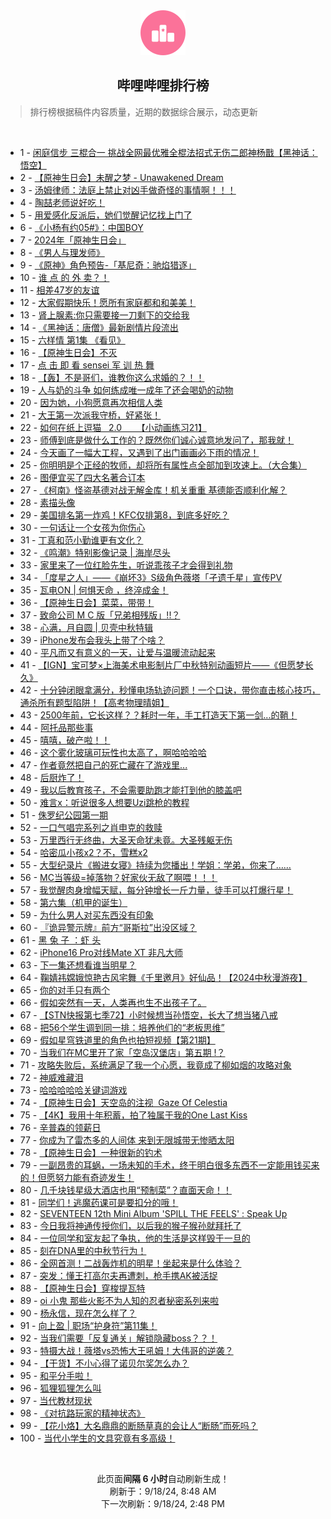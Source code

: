 <div align="center">
    <img src="./assets/icon_rank.png" alt="logo" />
    <h2>哔哩哔哩排行榜</h>
</div>

> 排行榜根据稿件内容质量，近期的数据综合展示，动态更新

<br />

<ul><li><span>1 - <a href=https://www.bilibili.com/BV15EtgeUEaD>闲庭信步&nbsp;三棍合一&nbsp;挑战全网最优雅全棍法招式无伤二郎神杨戬【黑神话：悟空】</a></span></li><li><span>2 - <a href=https://www.bilibili.com/BV1Xs4meLEWL>【原神生日会】未醒之梦&nbsp;-&nbsp;Unawakened&nbsp;Dream</a></span></li><li><span>3 - <a href=https://www.bilibili.com/BV1HH42ebEpQ>汤姆律师：法庭上禁止对凶手做奇怪的事情啊！！！</a></span></li><li><span>4 - <a href=https://www.bilibili.com/BV1dutKeuESD>陶喆老师说好吃！</a></span></li><li><span>5 - <a href=https://www.bilibili.com/BV1gptKehEbD>用爱感化反派后，她们觉醒记忆找上门了</a></span></li><li><span>6 - <a href=https://www.bilibili.com/BV1GjtKeeEJv>《小杨有约05#》：中国BOY</a></span></li><li><span>7 - <a href=https://www.bilibili.com/BV1HE4depEtz>2024年「原神生日会」</a></span></li><li><span>8 - <a href=https://www.bilibili.com/BV1eLtKeNEgw>《男人与理发师》</a></span></li><li><span>9 - <a href=https://www.bilibili.com/BV14btKexECe>《原神》角色预告-「基尼奇：驰焰猎逐」</a></span></li><li><span>10 - <a href=https://www.bilibili.com/BV1z1tKeyEkw>谁&nbsp;点&nbsp;的&nbsp;外&nbsp;卖？！</a></span></li><li><span>11 - <a href=https://www.bilibili.com/BV1xt4Re4E6u>相差47岁的友谊</a></span></li><li><span>12 - <a href=https://www.bilibili.com/BV1ky4meaEpg>大家假期快乐！愿所有家庭都和和美美！</a></span></li><li><span>13 - <a href=https://www.bilibili.com/BV1ZR4meREAP>肾上腺素:你只需要接一刀剩下的交给我</a></span></li><li><span>14 - <a href=https://www.bilibili.com/BV14G42evEqs>《黑神话：唐僧》最新剧情片段流出</a></span></li><li><span>15 - <a href=https://www.bilibili.com/BV1YptMeMEcV>六样情&nbsp;第1集&nbsp;《看见》</a></span></li><li><span>16 - <a href=https://www.bilibili.com/BV1ar4deqETS>【原神生日会】不灭</a></span></li><li><span>17 - <a href=https://www.bilibili.com/BV1pH42ebEsL>点&nbsp;击&nbsp;即&nbsp;看&nbsp;sensei&nbsp;军&nbsp;训&nbsp;热&nbsp;舞</a></span></li><li><span>18 - <a href=https://www.bilibili.com/BV1QFtTePEDo>【轰】不是哥们，谁教你这么求婚的？！！</a></span></li><li><span>19 - <a href=https://www.bilibili.com/BV1QStFe2EjW>人与奶的斗争&nbsp;如何练成唯一成年了还会喝奶的动物</a></span></li><li><span>20 - <a href=https://www.bilibili.com/BV1HZtNe2EhM>因为她，小狗愿意再次相信人类</a></span></li><li><span>21 - <a href=https://www.bilibili.com/BV1Qs4meLEJJ>大王第一次派我守桥，好紧张！</a></span></li><li><span>22 - <a href=https://www.bilibili.com/BV1X9tPe8ExT>如何在纸上逗猫&nbsp;&nbsp;&nbsp;2.0&nbsp;&nbsp;&nbsp;&nbsp;&nbsp;&nbsp;【小动画练习21】</a></span></li><li><span>23 - <a href=https://www.bilibili.com/BV1fUtMeJEQn>师傅到底是做什么工作的？既然你们诚心诚意地发问了，那我就！</a></span></li><li><span>24 - <a href=https://www.bilibili.com/BV1iZ4meXETg>今天画了一幅大工程，又遇到了出门画画必下雨的情况！</a></span></li><li><span>25 - <a href=https://www.bilibili.com/BV1Cp4UeiEq6>你明明是个正经的牧师，却将所有属性点全部加到攻速上。（大合集）</a></span></li><li><span>26 - <a href=https://www.bilibili.com/BV1PK4be2E9c>图便宜买了四大名著合订本</a></span></li><li><span>27 - <a href=https://www.bilibili.com/BV1fX4BeNEdm>《柯南》怪盗基德对战无解金库！机关重重&nbsp;基德能否顺利化解？</a></span></li><li><span>28 - <a href=https://www.bilibili.com/BV1M8tMeYE59>素描头像</a></span></li><li><span>29 - <a href=https://www.bilibili.com/BV1eo41e1EkH>美国排名第一炸鸡！KFC仅排第8，到底多好吃？</a></span></li><li><span>30 - <a href=https://www.bilibili.com/BV1Aw4mewEjK>一句话让一个女孩为你伤心</a></span></li><li><span>31 - <a href=https://www.bilibili.com/BV1LDtKe3EYn>丁真和范小勤谁更有文化？</a></span></li><li><span>32 - <a href=https://www.bilibili.com/BV1wztKeUEBM>《鸣潮》特别影像记录&nbsp;|&nbsp;海岸尽头</a></span></li><li><span>33 - <a href=https://www.bilibili.com/BV1mdtFekEnq>家里来了一位红脸先生，听说乖孩子才会得到礼物</a></span></li><li><span>34 - <a href=https://www.bilibili.com/BV1Z1tKeCEBn>「度星之人」——《崩坏3》S级角色薇塔「孑遗千星」宣传PV</a></span></li><li><span>35 - <a href=https://www.bilibili.com/BV1zG4mesEg5>瓦电ON&nbsp;|&nbsp;何惧天命&nbsp;，终淬成金！</a></span></li><li><span>36 - <a href=https://www.bilibili.com/BV1wjtNe1ESW>【原神生日会】菜菜，带带！</a></span></li><li><span>37 - <a href=https://www.bilibili.com/BV19741eGEEm>致命公司&nbsp;M&nbsp;C&nbsp;版「兄弟相残版」!!？</a></span></li><li><span>38 - <a href=https://www.bilibili.com/BV1ZytPeiE4n>心满，月自圆&nbsp;|&nbsp;贝壳中秋特辑</a></span></li><li><span>39 - <a href=https://www.bilibili.com/BV1jxtxeFEsm>iPhone发布会我头上带了个啥？</a></span></li><li><span>40 - <a href=https://www.bilibili.com/BV1so42evEjZ>平凡而又有意义的一天，让爱与温暖流动起来</a></span></li><li><span>41 - <a href=https://www.bilibili.com/BV1XXtPecEse>【IGN】宝可梦×上海美术电影制片厂中秋特别动画短片——《但愿梦长久》</a></span></li><li><span>42 - <a href=https://www.bilibili.com/BV14YtMehEsT>十分钟闭眼拿满分，秒懂电场轨迹问题！一个口诀，带你直击核心技巧，通杀所有题型陷阱！【高考物理晴姐】</a></span></li><li><span>43 - <a href=https://www.bilibili.com/BV1fg4meRExq>2500年前，它长这样？？耗时一年，手工打造天下第一剑...的鞘！</a></span></li><li><span>44 - <a href=https://www.bilibili.com/BV15ftMeCEGw>阿托品那些事</a></span></li><li><span>45 - <a href=https://www.bilibili.com/BV1qatTeGELA>嘻嘻，破产啦！！</a></span></li><li><span>46 - <a href=https://www.bilibili.com/BV1nFtKeLEmJ>这个雾化玻璃可玩性也太高了，啊哈哈哈哈</a></span></li><li><span>47 - <a href=https://www.bilibili.com/BV1UC49e4Epq>作者竟然把自己的死亡藏在了游戏里...</a></span></li><li><span>48 - <a href=https://www.bilibili.com/BV188tge3EDA>后厨炸了！</a></span></li><li><span>49 - <a href=https://www.bilibili.com/BV1Cq41ebEG4>我以后教育孩子，不会需要助跑才能打到他的膝盖吧</a></span></li><li><span>50 - <a href=https://www.bilibili.com/BV1uWtKefEJ3>难言x：听说很多人想要Uzi跳枪的教程</a></span></li><li><span>51 - <a href=https://www.bilibili.com/BV1EY4UefE69>侏罗纪公园第一期</a></span></li><li><span>52 - <a href=https://www.bilibili.com/BV1JU4oeDEP6>一口气唱完系列之肖申克的救赎</a></span></li><li><span>53 - <a href=https://www.bilibili.com/BV1E3tgeWExh>万里西行无终曲，大圣天命犹未竟。大圣残躯无伤</a></span></li><li><span>54 - <a href=https://www.bilibili.com/BV19H4meEESB>哈密瓜小孩x2？不，雪糕x2</a></span></li><li><span>55 - <a href=https://www.bilibili.com/BV1US4dewEPt>大型纪录片《搬进女寝》持续为您播出！学姐：学弟，你来了……</a></span></li><li><span>56 - <a href=https://www.bilibili.com/BV1rm4me8EBC>MC当等级=掉落物？好家伙无敌了啊喂！！！</a></span></li><li><span>57 - <a href=https://www.bilibili.com/BV1Ck4feYEA3>我觉醒肉身增幅天赋，每分钟增长一斤力量，徒手可以打爆行星！</a></span></li><li><span>58 - <a href=https://www.bilibili.com/BV19htxedEYV>第六集（机甲的诞生）</a></span></li><li><span>59 - <a href=https://www.bilibili.com/BV1ns42e4EHN>为什么男人对买东西没有印象</a></span></li><li><span>60 - <a href=https://www.bilibili.com/BV1p74yeWEuW>『诡异警示牌』前方“哥斯拉”出没区域？</a></span></li><li><span>61 - <a href=https://www.bilibili.com/BV1Uh4me3EFU>黑&nbsp;兔&nbsp;子&nbsp;：虾&nbsp;头</a></span></li><li><span>62 - <a href=https://www.bilibili.com/BV1j14XeTEVy>iPhone16&nbsp;Pro对线Mate&nbsp;XT&nbsp;非凡大师</a></span></li><li><span>63 - <a href=https://www.bilibili.com/BV1xG4de4EGw>下一集还想看谁当明星？</a></span></li><li><span>64 - <a href=https://www.bilibili.com/BV1RCtFeDEg9>鞠婧祎嫦娥惊艳古风宅舞《千里邀月》好仙品！【2024中秋漫游夜】</a></span></li><li><span>65 - <a href=https://www.bilibili.com/BV1V642ejEvc>你的对手只有两个</a></span></li><li><span>66 - <a href=https://www.bilibili.com/BV1UotweSE1f>假如突然有一天，人类再也生不出孩子了。</a></span></li><li><span>67 - <a href=https://www.bilibili.com/BV1Hx4UeeEJ2>【STN快报第七季72】小时候想当孙悟空，长大了想当猪八戒</a></span></li><li><span>68 - <a href=https://www.bilibili.com/BV1wH4denENS>把56个学生调到同一排：培养他们的“老板思维”</a></span></li><li><span>69 - <a href=https://www.bilibili.com/BV1Pd4yetEFD>假如星穹铁道里的角色也拍短视频【第21期】</a></span></li><li><span>70 - <a href=https://www.bilibili.com/BV1yEtuefEbs>当我们在MC里开了家「空岛汉堡店」第五期&nbsp;!？</a></span></li><li><span>71 - <a href=https://www.bilibili.com/BV11e41ehEx6>攻略失败后，系统满足了我一个心愿，我竟成了柳如烟的攻略对象</a></span></li><li><span>72 - <a href=https://www.bilibili.com/BV1Az4oeZEWV>神威难藏泪</a></span></li><li><span>73 - <a href=https://www.bilibili.com/BV1dmtPevEan>哈哈哈哈哈关键词游戏</a></span></li><li><span>74 - <a href=https://www.bilibili.com/BV1BR4meREwA>【原神生日会】天空岛的注视&nbsp;&nbsp;Gaze&nbsp;Of&nbsp;Celestia</a></span></li><li><span>75 - <a href=https://www.bilibili.com/BV1pX4be5EJ3>【4K】我用十年积蓄，拍了独属于我的One&nbsp;Last&nbsp;Kiss</a></span></li><li><span>76 - <a href=https://www.bilibili.com/BV1BbtTe5EBs>辛普森的领薪日</a></span></li><li><span>77 - <a href=https://www.bilibili.com/BV1uMtueqE9b>你成为了雷杰多的人间体&nbsp;来到无限城带无惨晒太阳</a></span></li><li><span>78 - <a href=https://www.bilibili.com/BV1uC49etEcY>【原神生日会】一种很新的钓术</a></span></li><li><span>79 - <a href=https://www.bilibili.com/BV1Lu4Re6EXF>一副昂贵的耳蜗，一场未知的手术，终于明白很多东西不一定能用钱买来的！但愿努力能有奇迹发生！</a></span></li><li><span>80 - <a href=https://www.bilibili.com/BV1cW4ZeoEuY>几千块钱星级大酒店也用“预制菜”？直面天命！！</a></span></li><li><span>81 - <a href=https://www.bilibili.com/BV1HktMesEv1>同学们！逃魔药课可是要扣分的哦！</a></span></li><li><span>82 - <a href=https://www.bilibili.com/BV1RL4oeVEnK>SEVENTEEN&nbsp;12th&nbsp;Mini&nbsp;Album&nbsp;&#39;SPILL&nbsp;THE&nbsp;FEELS&#39;&nbsp;:&nbsp;Speak&nbsp;Up</a></span></li><li><span>83 - <a href=https://www.bilibili.com/BV1u3tuevEcv>今日我将神通传授你们，以后我的猴子猴孙就拜托了</a></span></li><li><span>84 - <a href=https://www.bilibili.com/BV1KWtweVEan>一位同学和室友起了争执，他的生活是这样毁于一旦的</a></span></li><li><span>85 - <a href=https://www.bilibili.com/BV1dNtse9En8>刻在DNA里的中秋节行为！</a></span></li><li><span>86 - <a href=https://www.bilibili.com/BV17e42eHEws>全网首测！二战轰炸机的明星！坐起来是什么体验？</a></span></li><li><span>87 - <a href=https://www.bilibili.com/BV1Xe49eYEz4>突发：懂王打高尔夫再遭刺，枪手携AK被活捉</a></span></li><li><span>88 - <a href=https://www.bilibili.com/BV1eL4oeVEet>【原神生日会】穿梭提瓦特</a></span></li><li><span>89 - <a href=https://www.bilibili.com/BV1G3tPeFEQt>oi&nbsp;小鬼&nbsp;那些火影不为人知的忍者秘密系列来啦</a></span></li><li><span>90 - <a href=https://www.bilibili.com/BV1CvtKeHEES>杨永信，现在怎么样了？</a></span></li><li><span>91 - <a href=https://www.bilibili.com/BV1GXtweWEJX>向上盈&nbsp;|&nbsp;职场“护身符”第11集！</a></span></li><li><span>92 - <a href=https://www.bilibili.com/BV1sRtTe4ENb>当我们需要「反复通关」解锁隐藏boss？？！</a></span></li><li><span>93 - <a href=https://www.bilibili.com/BV1fPpEeaETk>特摄大战！薇塔vs恐怖大王吼姆！大伟哥的逆袭？</a></span></li><li><span>94 - <a href=https://www.bilibili.com/BV1m8tMeYEC4>【干货】不小心得了诺贝尔奖怎么办？</a></span></li><li><span>95 - <a href=https://www.bilibili.com/BV1nx42edEV3>和平分手啦！</a></span></li><li><span>96 - <a href=https://www.bilibili.com/BV14s4nehETP>狐狸狐狸怎么叫</a></span></li><li><span>97 - <a href=https://www.bilibili.com/BV1w549e7E5g>当代教材现状</a></span></li><li><span>98 - <a href=https://www.bilibili.com/BV12e4meuEvC>《对抗路玩家的精神状态》</a></span></li><li><span>99 - <a href=https://www.bilibili.com/BV1Sh4me3EPR>【花小烙】大名鼎鼎的断肠草真的会让人“断肠”而死吗？</a></span></li><li><span>100 - <a href=https://www.bilibili.com/BV1eH44eoE9z>当代小学生的文具究竟有多高级！</a></span></li></ul>

<br />

<p align=center>此页面<strong>间隔 6 小时</strong>自动刷新生成！<br>刷新于：9/18/24, 8:48 AM<br>下一次刷新：9/18/24, 2:48 PM</p>